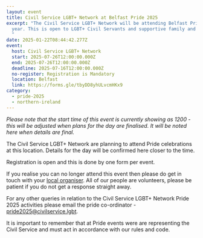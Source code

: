```yaml
---
layout: event
title: Civil Service LGBT+ Network at Belfast Pride 2025
excerpt: "The Civil Service LGBT+ Network will be attending Belfast Pride this
  year. This is open to LGBT+ Civil Servants and supportive family and friends.
  "
date: 2025-01-22T08:44:42.277Z
event:
  host: Civil Service LGBT+ Network
  start: 2025-07-26T12:00:00.000Z
  end: 2025-07-26T12:00:00.000Z
  deadline: 2025-07-16T12:00:00.000Z
  no-register: Registration is Mandatory
  location: Belfast
  link: https://forms.gle/tbyDD8yhULvcmHKx9
category:
  - pride-2025
  - northern-ireland
---
```

*P﻿lease note that the start time of this event is currently showing as 1200 - this will be adjusted when plans for the day are finalised. It will be noted here when details are final.*

The Civil Service LGBT+ Network are planning to attend Pride celebrations at this location. Details for the day will be confirmed here closer to the time. 

Registration is open and this is done by one form per event.

I﻿f you realise you can no longer attend this event then please do get in touch with your [local organiser](https://www.civilservice.lgbt/team/). All of our people are volunteers, please be patient if you do not get a response straight away. 

F﻿or any other queries in relation to the Civil Service LGBT+ Network Pride 2025 activities please email the pride co-ordinator - [pride2025@civilservice.lgbt](mailto:pride2025@civilservice.lgbt).

I﻿t is important to remember that at Pride events were are representing the Civil Service and must act in accordance with our rules and code.